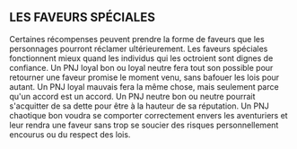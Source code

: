 ## LES FAVEURS SPÉCIALES


Certaines récompenses peuvent prendre la forme de faveurs
que les personnages pourront réclamer ultérieurement. Les
faveurs spéciales fonctionnent mieux quand les individus qui
les octroient sont dignes de confiance. Un PNJ loyal bon ou
loyal neutre fera tout son possible pour retourner une faveur
promise le moment venu, sans bafouer les lois pour autant.
Un PNJ loyal mauvais fera la même chose, mais seulement
parce qu'un accord est un accord. Un PNJ neutre bon ou
neutre pourrait s'acquitter de sa dette pour être à la hauteur
de sa réputation. Un PNJ chaotique bon voudra se comporter
correctement envers les aventuriers et leur rendra une
faveur sans trop se soucier des risques personnellement
encourus ou du respect des lois.
